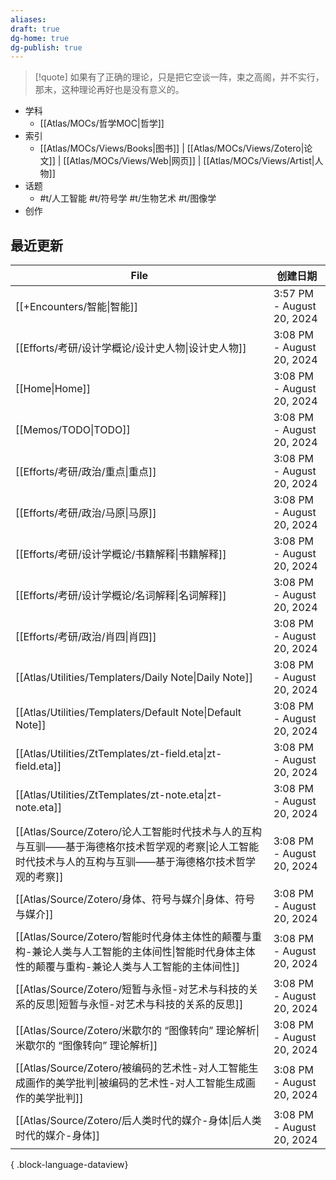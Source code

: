 ```yaml
---
aliases: 
draft: true
dg-home: true
dg-publish: true
---
```


> [!quote] 如果有了正确的理论，只是把它空谈一阵，束之高阁，并不实行，那末，这种理论再好也是没有意义的。

- 学科
	- [[Atlas/MOCs/哲学MOC\|哲学]]
- 索引
	- [[Atlas/MOCs/Views/Books\|图书]] | [[Atlas/MOCs/Views/Zotero\|论文]] | [[Atlas/MOCs/Views/Web\|网页]] | [[Atlas/MOCs/Views/Artist\|人物]]
- 话题
	- #t/人工智能 #t/符号学 #t/生物艺术 #t/图像学
- 创作

## 最近更新

| File                                                                                            | 创建日期                      |
| ----------------------------------------------------------------------------------------------- | ------------------------- |
| [[+Encounters/智能\|智能]]                                                                       | 3:57 PM - August 20, 2024 |
| [[Efforts/考研/设计学概论/设计史人物\|设计史人物]]                                                            | 3:08 PM - August 20, 2024 |
| [[Home\|Home]]                                                                               | 3:08 PM - August 20, 2024 |
| [[Memos/TODO\|TODO]]                                                                         | 3:08 PM - August 20, 2024 |
| [[Efforts/考研/政治/重点\|重点]]                                                                     | 3:08 PM - August 20, 2024 |
| [[Efforts/考研/政治/马原\|马原]]                                                                     | 3:08 PM - August 20, 2024 |
| [[Efforts/考研/设计学概论/书籍解释\|书籍解释]]                                                              | 3:08 PM - August 20, 2024 |
| [[Efforts/考研/设计学概论/名词解释\|名词解释]]                                                              | 3:08 PM - August 20, 2024 |
| [[Efforts/考研/政治/肖四\|肖四]]                                                                     | 3:08 PM - August 20, 2024 |
| [[Atlas/Utilities/Templaters/Daily Note\|Daily Note]]                                        | 3:08 PM - August 20, 2024 |
| [[Atlas/Utilities/Templaters/Default Note\|Default Note]]                                    | 3:08 PM - August 20, 2024 |
| [[Atlas/Utilities/ZtTemplates/zt-field.eta\|zt-field.eta]]                                   | 3:08 PM - August 20, 2024 |
| [[Atlas/Utilities/ZtTemplates/zt-note.eta\|zt-note.eta]]                                     | 3:08 PM - August 20, 2024 |
| [[Atlas/Source/Zotero/论人工智能时代技术与人的互构与互驯——基于海德格尔技术哲学观的考察\|论人工智能时代技术与人的互构与互驯——基于海德格尔技术哲学观的考察]] | 3:08 PM - August 20, 2024 |
| [[Atlas/Source/Zotero/身体、符号与媒介\|身体、符号与媒介]]                                                   | 3:08 PM - August 20, 2024 |
| [[Atlas/Source/Zotero/智能时代身体主体性的颠覆与重构-兼论人类与人工智能的主体间性\|智能时代身体主体性的颠覆与重构-兼论人类与人工智能的主体间性]]       | 3:08 PM - August 20, 2024 |
| [[Atlas/Source/Zotero/短暂与永恒-对艺术与科技的关系的反思\|短暂与永恒-对艺术与科技的关系的反思]]                               | 3:08 PM - August 20, 2024 |
| [[Atlas/Source/Zotero/米歇尔的 “图像转向” 理论解析\|米歇尔的 “图像转向” 理论解析]]                                   | 3:08 PM - August 20, 2024 |
| [[Atlas/Source/Zotero/被编码的艺术性-对人工智能生成画作的美学批判\|被编码的艺术性-对人工智能生成画作的美学批判]]                       | 3:08 PM - August 20, 2024 |
| [[Atlas/Source/Zotero/后人类时代的媒介-身体\|后人类时代的媒介-身体]]                                             | 3:08 PM - August 20, 2024 |

{ .block-language-dataview}
